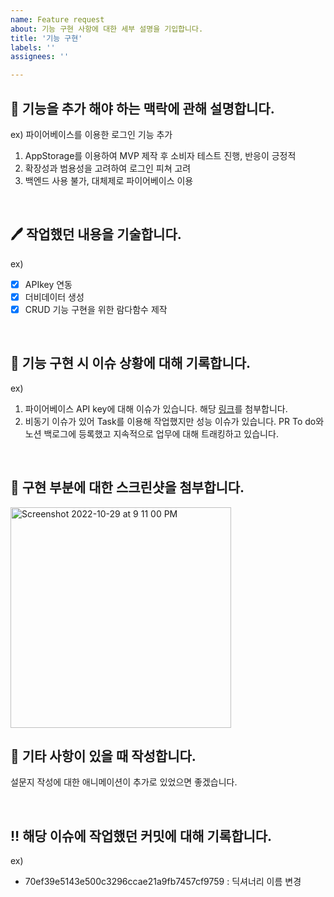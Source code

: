 ```yaml
---
name: Feature request
about: 기능 구현 사항에 대한 세부 설명을 기입합니다.
title: '기능 구현'
labels: ''
assignees: ''

---
```


## 🌁  기능을 추가 해야 하는 맥락에 관해 설명합니다.
ex) 파이어베이스를 이용한 로그인 기능 추가
1. AppStorage를 이용하여 MVP 제작 후 소비자 테스트 진행, 반응이 긍정적
2. 확장성과 범용성을 고려하여 로그인 피쳐 고려
3. 백엔드 사용 불가, 대체제로 파이어베이스 이용

<br/>

## 🖊  작업했던 내용을 기술합니다.
ex)
- [x] APIkey 연동
- [x] 더비데이터 생성
- [x] CRUD 기능 구현을 위한 람다함수 제작

<br/>

## 👿  기능 구현 시 이슈 상황에 대해 기록합니다.
ex)
1. 파이어베이스 API key에 대해 이슈가 있습니다. 해당 [링크](https://haranglog.tistory.com/25)를 첨부합니다. 
2. 비동기 이슈가 있어 Task를 이용해 작업했지만 성능 이슈가 있습니다. PR To do와 노션 백로그에 등록했고 지속적으로 업무에 대해 트래킹하고 있습니다.

<br/>

## 📸 구현 부분에 대한 스크린샷을 첨부합니다.
<img width="353" alt="Screenshot 2022-10-29 at 9 11 00 PM" src="https://user-images.githubusercontent.com/61782746/198830648-428e3080-1c7d-4694-bd0f-4a19fcd9d7fc.png">



<br/>

## 📝  기타 사항이 있을 때 작성합니다.
설문지 작성에 대한 애니메이션이 추가로 있었으면 좋겠습니다.

<br/>

## ‼️ 해당 이슈에 작업했던 커밋에 대해 기록합니다.
ex)
- 70ef39e5143e500c3296ccae21a9fb7457cf9759 : 딕셔너리 이름 변경
